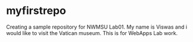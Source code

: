 # myfirstrepo
Creating a sample repository for NWMSU Lab01.
My name is Viswas and i would like to visit the Vatican museum.
This is for WebApps Lab work.